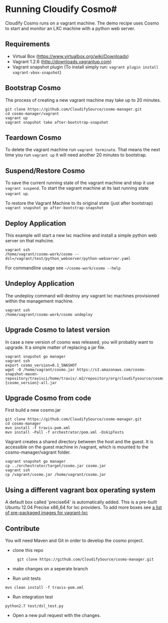 # Running Cloudify Cosmo#

Cloudify Cosmo runs on a vagrant machine. 
The demo recipe uses Cosmo to start and monitor an LXC machine with a python web server. 

## Requirements ##

- Virtual Box (https://www.virtualbox.org/wiki/Downloads)
- Vagrant 1.2.6 (http://downloads.vagrantup.com)
- Vagrant snapshot plugin (To install simply run: `vagrant plugin install vagrant-vbox-snapshot`)

## Bootstrap Cosmo ##

The process of creating a new vagrant machine may take up to 20 minutes.

```
git clone https://github.com/CloudifySource/cosmo-manager.git
cd cosmo-manager/vagrant
vagrant up
vagrant snapshot take after-bootstrap-snapshot
```

## Teardown Cosmo ##
To delete the vagrant machine run `vagrant terminate`.
That means the next time you run `vagrant up` it will need another 20 minutes to bootstrap.

## Suspend/Restore Cosmo ##
To save the current running state of the vagrant machine and stop it use `vagrant suspend`.
To start the vagrant machine at its last running state `vagrant up`.

To restore the Vagrant Machine to its original state (just after bootstrap) `vagrant snapshot go after-bootstrap-snapshot`

## Deploy Application ##
This example will start a new lxc machine and install a simple python web server on that mahcine.
```
vagrant ssh
/home/vagrant/cosmo-work/cosmo --dsl=/vagrant/test/python_webserver/python-webserver.yaml
```

For commandline usage see `~/cosmo-work/cosmo --help`

## Undeploy Application ##

The undeploy command will destroy any vagrant lxc machines provisioned within the management machine.
```
vagrant ssh
/home/vagrant/cosmo-work/cosmo undeploy
```

## Upgrade Cosmo to latest version ##

In case a new version of cosmo was released, you will probably want to upgrade.
It a simple matter of replacing a jar file.

```
vagrant snapshot go manager
vagrant ssh
export cosmo_version=0.1_SNASHOT
wget -O /home/vagrant/cosmo.jar https://s3.amazonaws.com/cosmo-snapshot-maven-repository/travisci/home/travis/.m2/repository/org/cloudifysource/cosmo/orchestrator/{cosmo_version}/orchestrator-{cosmo_version}-all.jar
```

## Upgrade Cosmo from code ##

First build a new cosmo.jar
```
git clone https://github.com/CloudifySource/cosmo-manager.git
cd cosmo-manager
mvn install -f travis-pom.xml
mvn install -Pall -f orchestrator/pom.xml -DskipTests
```

Vagrant creates a shared directory between the host and the guest. It is accessible on the guest machine in /vagrant, which is mounted to the cosmo-manager/vagrant folder.

```
vagrant snapshot go manager
cp ../orchestrator/target/cosmo.jar cosmo.jar
vagrant ssh
cp /vagrant/cosmo.jar /home/vagrant/cosmo.jar
```

## Using a different vagrant box operating system ##
A default box called 'precise64' is automatically added.
This is a pre-built Ubuntu 12.04 Precise x86_64 for lxc providers.
To add more boxes see [a list of pre-packaged images for vagrant-lxc](https://github.com/fgrehm/vagrant-lxc/wiki/Base-boxes#available-boxes)


## Contribute ##

You will need Maven and Git in order to develop the cosmo project.

- clone this repo

        git clone https://github.com/CloudifySource/cosmo-manager.git

- make changes on a seperate branch

- Run unit tests

```
mvn clean install -f travis-pom.xml
```
    
- Run integration test

```
python2.7 test/dsl_test.py
```

- Open a new pull request with the changes.
